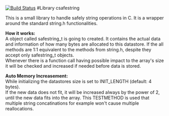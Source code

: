 [![Build Status](https://travis-ci.org/maximilianvoss/csafestring.svg?branch=master)](https://travis-ci.org/maximilianvoss/csafestring)
#Library csafestring

This is a small library to handle safely string operations in C. It is a wrapper around the standard string.h functionalities.

__How it works:__  
A object called safestring_t is going to created. It contains the actual data and information of how many bytes are 
allocated to this datastore. If the all methods are 1:1 equivalent to the methods from string.h, despite they accept
only safestring_t objects.  
Whenever there is a function call having possible impact to the array's size it will be checked and increased if needed 
before data is stored.

__Auto Memory Increasement:__  
While initializing the datastores size is set to INIT_LENGTH (default: 4 bytes).  
If the new data does not fit, it will be increased always by the power of 2, until the new data fits into the array. This
TESTMETHOD is used that multiple string concatinations for example won't cause multiple reallocations.  